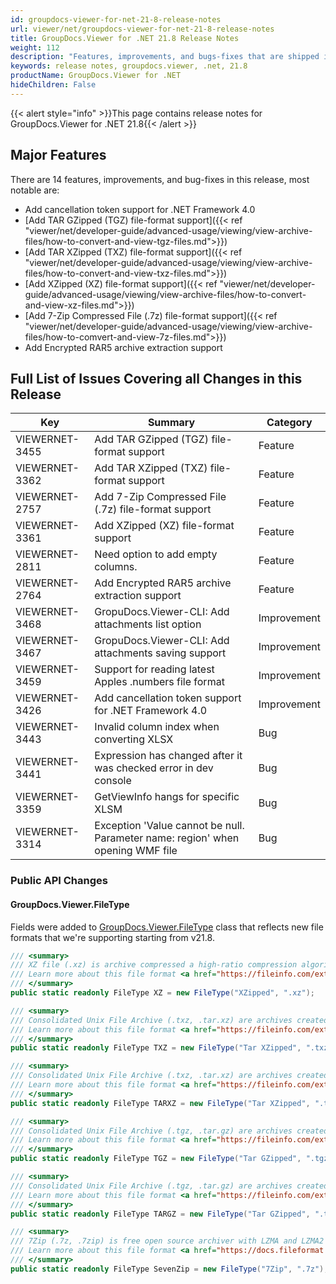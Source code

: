 ```yaml
---
id: groupdocs-viewer-for-net-21-8-release-notes
url: viewer/net/groupdocs-viewer-for-net-21-8-release-notes
title: GroupDocs.Viewer for .NET 21.8 Release Notes
weight: 112
description: "Features, improvements, and bugs-fixes that are shipped in GroupDocs.Viewer for .NET 21.8"
keywords: release notes, groupdocs.viewer, .net, 21.8
productName: GroupDocs.Viewer for .NET
hideChildren: False
---
```

{{< alert style="info" >}}This page contains release notes for GroupDocs.Viewer for .NET 21.8{{< /alert >}}

## Major Features

There are 14 features, improvements, and bug-fixes in this release, most notable are:

* Add cancellation token support for .NET Framework 4.0
* [Add TAR GZipped (TGZ) file-format support]({{< ref "viewer/net/developer-guide/advanced-usage/viewing/view-archive-files/how-to-convert-and-view-tgz-files.md">}})
* [Add TAR XZipped (TXZ) file-format support]({{< ref "viewer/net/developer-guide/advanced-usage/viewing/view-archive-files/how-to-convert-and-view-txz-files.md">}})
* [Add XZipped (XZ) file-format support]({{< ref "viewer/net/developer-guide/advanced-usage/viewing/view-archive-files/how-to-convert-and-view-xz-files.md">}})
* [Add 7-Zip Compressed File (.7z) file-format support]({{< ref "viewer/net/developer-guide/advanced-usage/viewing/view-archive-files/how-to-comvert-and-view-7z-files.md">}})
* Add Encrypted RAR5 archive extraction support

## Full List of Issues Covering all Changes in this Release

| Key|Summary| Category |
| --- | --- | --- |
|VIEWERNET-3455|Add TAR GZipped (TGZ) file-format support|Feature|
|VIEWERNET-3362|Add TAR XZipped (TXZ) file-format support|Feature|
|VIEWERNET-2757|Add 7-Zip Compressed File (.7z) file-format support|Feature|
|VIEWERNET-3361|Add XZipped (XZ) file-format support|Feature|
|VIEWERNET-2811|Need option to add empty columns.|Feature|
|VIEWERNET-2764|Add Encrypted RAR5 archive extraction support|Feature|
|VIEWERNET-3468|GropuDocs.Viewer-CLI: Add attachments list option|Improvement|
|VIEWERNET-3467|GropuDocs.Viewer-CLI: Add attachments saving support|Improvement|
|VIEWERNET-3459|Support for reading latest Apples .numbers file format|Improvement|
|VIEWERNET-3426|Add cancellation token support for .NET Framework 4.0|Improvement|
|VIEWERNET-3443|Invalid column index when converting XLSX|Bug|
|VIEWERNET-3441|Expression has changed after it was checked error in dev console|Bug|
|VIEWERNET-3359|GetViewInfo hangs for specific XLSM|Bug|
|VIEWERNET-3314|Exception 'Value cannot be null. Parameter name: region' when opening WMF file|Bug|

### Public API Changes

#### GroupDocs.Viewer.FileType

Fields were added to [GroupDocs.Viewer.FileType](<https://apireference.groupdocs.com/viewer/net/groupdocs.viewer/filetype>) class that reflects new file formats that we're supporting starting from v21.8.

```csharp
/// <summary>
/// XZ file (.xz) is archive compressed a high-ratio compression algorithm based on the LZMA algorithm. 
/// Learn more about this file format <a href="https://fileinfo.com/extension/xz">here</a>. 
/// </summary>
public static readonly FileType XZ = new FileType("XZipped", ".xz");

/// <summary>
/// Consolidated Unix File Archive (.txz, .tar.xz) are archives created with Unix-based utility for collecting one or more files. 
/// Learn more about this file format <a href="https://fileinfo.com/extension/txz">here</a>. 
/// </summary>
public static readonly FileType TXZ = new FileType("Tar XZipped", ".txz");

/// <summary>
/// Consolidated Unix File Archive (.txz, .tar.xz) are archives created with Unix-based utility for collecting one or more files. 
/// Learn more about this file format <a href="https://fileinfo.com/extension/txz">here</a>. 
/// </summary>
public static readonly FileType TARXZ = new FileType("Tar XZipped", ".tar.xz");

/// <summary>
/// Consolidated Unix File Archive (.tgz, .tar.gz) are archives created with Unix-based utility for collecting one or more files. 
/// Learn more about this file format <a href="https://fileinfo.com/extension/tgz">here</a>. 
/// </summary>
public static readonly FileType TGZ = new FileType("Tar GZipped", ".tgz");

/// <summary>
/// Consolidated Unix File Archive (.tgz, .tar.gz) are archives created with Unix-based utility for collecting one or more files. 
/// Learn more about this file format <a href="https://fileinfo.com/extension/tgz">here</a>. 
/// </summary>
public static readonly FileType TARGZ = new FileType("Tar GZipped", ".tar.gz");

/// <summary>
/// 7Zip (.7z, .7zip) is free open source archiver with LZMA and LZMA2 compression.
/// Learn more about this file format <a href="https://docs.fileformat.com/compression/7z/">here</a>.
/// </summary>
public static readonly FileType SevenZip = new FileType("7Zip", ".7z");
```
